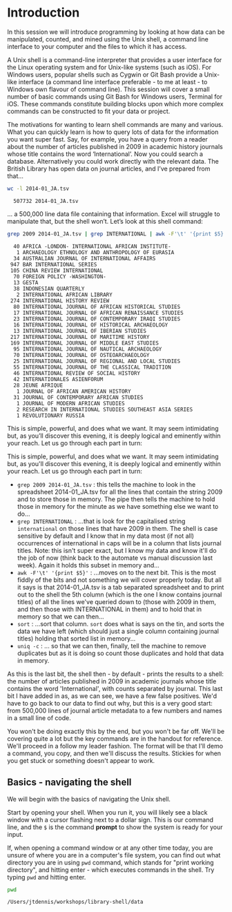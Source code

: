 
# Introduction

In this session we will introduce programming by looking at how data can be manipulated, counted, and mined using the Unix shell, a command line interface to your computer and the files to which it has access.

A Unix shell is a command-line interpreter that provides a user interface for the Linux operating system and for Unix-like systems (such as iOS). For Windows users, popular shells such as Cygwin or Git Bash provide a Unix-like interface (a command line interface preferable - to me at least - to Windows own flavour of command line). This session will cover a small number of basic commands using Git Bash for Windows users, Terminal for iOS. These commands constitute building blocks upon which more complex commands can be constructed to fit your data or project.

The motivations for wanting to learn shell commands are many and various. What you can quickly learn is how to query lots of data for the information you want super fast. Say, for example, you have a query from a reader about the number of articles published in 2009 in academic history journals whose title contains the word ‘International’. Now you could search a database. Alternatively you could work directly with the relevant data. The British Library has open data on journal articles, and I’ve prepared from that…


```bash
wc -l 2014-01_JA.tsv
```

      507732 2014-01_JA.tsv


… a 500,000 line data file containing that information. Excel will struggle to manipulate that, but the shell won’t. Let’s look at this shell command:


```bash
grep 2009 2014-01_JA.tsv | grep INTERNATIONAL | awk -F'\t' '{print $5}' | sort | uniq -c

```

      40 AFRICA -LONDON- INTERNATIONAL AFRICAN INSTITUTE-
       1 ARCHAEOLOGY ETHNOLOGY AND ANTHROPOLOGY OF EURASIA
      34 AUSTRALIAN JOURNAL OF INTERNATIONAL AFFAIRS
     947 BAR INTERNATIONAL SERIES
     105 CHINA REVIEW INTERNATIONAL
      70 FOREIGN POLICY -WASHINGTON-
      13 GESTA
      38 INDONESIAN QUARTERLY
       2 INTERNATIONAL AFRICAN LIBRARY
     274 INTERNATIONAL HISTORY REVIEW
      80 INTERNATIONAL JOURNAL OF AFRICAN HISTORICAL STUDIES
      17 INTERNATIONAL JOURNAL OF AFRICAN RENAISSANCE STUDIES
      23 INTERNATIONAL JOURNAL OF CONTEMPORARY IRAQI STUDIES
      16 INTERNATIONAL JOURNAL OF HISTORICAL ARCHAEOLOGY
      13 INTERNATIONAL JOURNAL OF IBERIAN STUDIES
     217 INTERNATIONAL JOURNAL OF MARITIME HISTORY
     169 INTERNATIONAL JOURNAL OF MIDDLE EAST STUDIES
      95 INTERNATIONAL JOURNAL OF NAUTICAL ARCHAEOLOGY
      70 INTERNATIONAL JOURNAL OF OSTEOARCHAEOLOGY
      25 INTERNATIONAL JOURNAL OF REGIONAL AND LOCAL STUDIES
      55 INTERNATIONAL JOURNAL OF THE CLASSICAL TRADITION
      46 INTERNATIONAL REVIEW OF SOCIAL HISTORY
      42 INTERNATIONALES ASIENFORUM
      28 JEUNE AFRIQUE
       1 JOURNAL OF AFRICAN AMERICAN HISTORY
      31 JOURNAL OF CONTEMPORARY AFRICAN STUDIES
       1 JOURNAL OF MODERN AFRICAN STUDIES
       2 RESEARCH IN INTERNATIONAL STUDIES SOUTHEAST ASIA SERIES
       1 REVOLUTIONARY RUSSIA


This is simple, powerful, and does what we want. It may seem intimidating but, as you’ll discover this evening, it is deeply logical and eminently within your reach. Let us go through each part in turn:

This is simple, powerful, and does what we want. 
It may seem intimidating but, as you'll discover this evening, 
it is deeply logical and eminently within your reach. Let us go through each part in turn:

- `grep 2009 2014-01_JA.tsv` : this tells the machine to look in the spreadsheet 2014-01_JA.tsv for all the lines that contain the string 2009 and to store those in memory. The pipe then tells the machine to hold those in memory for the minute as we have something else we want to do...
- `grep INTERNATIONAL` : ...that is look for the capitalised string `international` on those lines that have 2009 in them. The shell is case sensitive by default and I know that in my data most (if not all) occurrences of international in caps will be in a column that lists journal titles. Note: this isn't super exact, but I know my data and know it'll do the job of now (think back to the automate vs manual discussion last week). Again it holds this subset in memory and...
- `awk -F'\t' '{print $5}'` : ...moves on to the next bit. This is the most fiddly of the bits and not something we will cover properly today. But all it says is that 2014-01_JA.tsv is a tab separated spreadsheet and to print out to the shell the 5th column (which is the one I know contains journal titles) of all the lines we've queried down to (those with 2009 in them, and then those with INTERNATIONAL in them) and to hold that in memory so that we can then...
- `sort` : ...sort that column. `sort` does what is says on the tin, and sorts the data we have left (which should just a single column containing journal titles) holding that sorted list in memory...
- `uniq -c` : ... so that we can then, finally, tell the machine to remove duplicates but as it is doing so count those duplicates and hold that data in memory.

As this is the last bit, the shell then - by default - prints the results to a shell: 
the number of articles published in 2009 in academic journals whose title contains the word 'International', 
with counts separated by journal. This last bit I have added in as, as we can see, 
we have a few false positives. We'd have to go back to our data to find out why, but this is a very good start: 
from 500,000 lines of journal article metadata to a few numbers and names in a small line of code.

You won't be doing exactly this by the end, but you won't be far off. 
We'll be covering quite a lot but the key commands are in the handout for reference.
We'll proceed in a follow my leader fashion. The format will be that I'll demo a command, you copy, 
and then we'll discuss the results. Stickies for when you get stuck or something doesn't appear to work.

## Basics - navigating the shell

We will begin with the basics of navigating the Unix shell.

Start by opening your shell. When you run it, you will likely see a black window with a cursor flashing next to a dollar sign. 
This is our command line, and the `$` is the command **prompt** to show the system is ready for your input.

If, when opening a command window or at any other time today, 
you are unsure of where you are in a computer's file system, 
you can find out what directory you are in using `pwd` command, 
which stands for "print working directory", and hitting enter - which executes commands in the shell. 
Try typing `pwd` and hitting enter.


```bash
pwd
```

    /Users/jtdennis/workshops/library-shell/data



```bash

```
